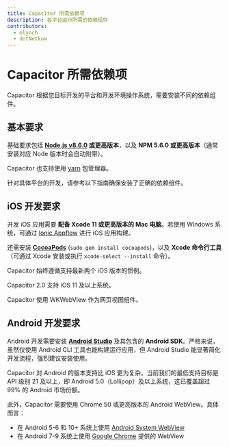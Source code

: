 ```yaml
---
title: Capacitor 所需依赖项
description: 各平台运行所需的依赖组件
contributors:
  - mlynch
  - dotNetkow
---
```


# Capacitor 所需依赖项

Capacitor 根据您目标开发的平台和开发环境操作系统，需要安装不同的依赖组件。

## 基本要求

基础要求包括 **[Node.js v8.6.0](https://nodejs.org) 或更高版本**，以及 **NPM 5.6.0 或更高版本**（通常安装对应 Node 版本时会自动附带）。

Capacitor 也支持使用 [yarn](https://yarnpkg.com) 包管理器。

针对具体平台的开发，请参考以下指南确保安装了正确的依赖组件。

## iOS 开发要求

开发 iOS 应用需要 **配备 Xcode 11 或更高版本的 Mac 电脑**。若使用 Windows 系统，可通过 [Ionic Appflow](https://ionicframework.com/appflow) 进行 iOS 应用构建。

还需安装 **[CocoaPods](https://cocoapods.org/)** (`sudo gem install cocoapods`)，以及 **Xcode 命令行工具**（可通过 Xcode 安装或执行 `xcode-select --install` 命令）。

Capacitor 始终遵循支持最新两个 iOS 版本的惯例。

Capacitor 2.0 支持 iOS 11 及以上系统。

Capacitor 使用 WKWebView 作为网页视图组件。

## Android 开发要求

Android 开发需要安装 **[Android Studio](https://developer.android.com/studio/index.html)** 及其包含的 **Android SDK**。严格来说，虽然仅使用 Android CLI 工具也能构建运行应用，但 Android Studio 能显著简化开发流程，强烈建议安装使用。

Capacitor 对 Android 的版本支持比 iOS 更为复杂。当前我们的最低支持目标是 API 级别 21 及以上，即 Android 5.0（Lollipop）及以上系统，这已覆盖超过 99% 的 Android 市场份额。

此外，Capacitor 需要使用 Chrome 50 或更高版本的 Android WebView。具体而言：
- 在 Android 5-6 和 10+ 系统上使用 [Android System WebView](https://play.google.com/store/apps/details?id=com.google.android.webview)
- 在 Android 7-9 系统上使用 [Google Chrome](https://play.google.com/store/apps/details?id=com.android.chrome) 提供的 WebView